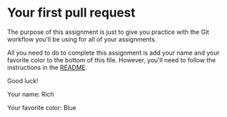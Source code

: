 # Your first pull request

The purpose of this assignment is just to give you practice with the Git workflow you'll be using for all of your assignments.

All you need to do to complete this assignment is add your name and your favorite color to the bottom of this file. However, you'll need to follow the instructions in the [README](../readme.md).

Good luck!

Your name: Rich

Your favorite color: Blue
